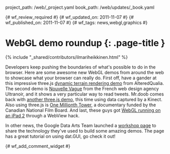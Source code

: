 project_path: /web/_project.yaml
book_path: /web/updates/_book.yaml

{# wf_review_required #}
{# wf_updated_on: 2011-11-07 #}
{# wf_published_on: 2011-11-07 #}
{# wf_tags: news,webgl,graphics #}

# WebGL demo roundup {: .page-title }

{% include "_shared/contributors/ilmariheikkinen.html" %}


Developers keep pushing the boundaries of what's possible to do in the browser. Here are some awesome new WebGL demos from around the web to showcase what your browser can really do. First off, have a gander at this impressive three.js [dynamic terrain rendering demo](http://alteredqualia.com/three/examples/webgl_terrain_dynamic.html) from AlteredQualia. The second demo is [Nouvelle Vague](http://nouvellevague.ultranoir.com/) from the French web design agency Ultranoir, and it shows a very particular way to read tweets. Mr.doob comes back with [another three.js demo](http://mrdoob.com/lab/javascript/webgl/kinect/), this time using data captured by a Kinect. Also using three.js is [One Millionth Tower](http://highrise.nfb.ca/onemillionthtower/), a documentary funded by the Canadian National Film Board. And last, these guys got [WebGL running on an iPad 2](http://vimeo.com/31644717) through a WebView hack. 

In other news, the Google Data Arts Team launched a [workshop page](http://workshop.chromeexperiments.com/) to share the technology they've used to build some amazing demos. The page has a great tutorial on using dat.GUI, go check it out!


{# wf_add_comment_widget #}

